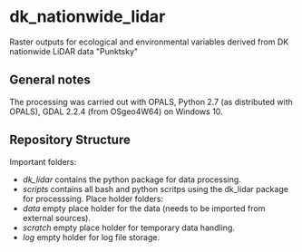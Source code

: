 # dk_nationwide_lidar
Raster outputs for ecological and environmental variables derived from DK nationwide LiDAR data "Punktsky"

## General notes
The processing was carried out with OPALS, Python 2.7 (as distributed with OPALS), GDAL 2.2.4 (from OSgeo4W64) on Windows 10. 

## Repository Structure
Important folders:
* *dk_lidar* contains the python package for data processing.
* *scripts* contains all bash and python scritps using the dk_lidar package for processsing. 
Place holder folders:
* *data* empty place holder for the data (needs to be imported from external sources).
* *scratch* empty place holder for temporary data handling.
* *log*  empty holder for log file storage.

